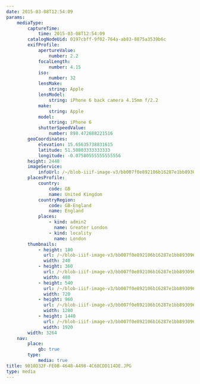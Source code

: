 ```yaml
---
date: 2015-03-08T12:54:09
params:
    mediaType:
        captureTime:
            time: 2015-03-08T12:54:09
        catalogNodeUid: 0197cbff-9f02-764a-ab83-8875a3539b6c
        exifProfile:
            apertureValue:
                number: 2.2
            focalLength:
                number: 4.15
            iso:
                number: 32
            lensMake:
                string: Apple
            lensModel:
                string: iPhone 6 back camera 4.15mm f/2.2
            make:
                string: Apple
            model:
                string: iPhone 6
            shutterSpeedValue:
                number: 898.472688221516
        geoCoordinates:
            elevation: 15.65635738831615
            latitude: 51.50803333333333
            longitude: -0.07580555555555556
        height: 2448
        imageService:
            infoUrl: /~/blob-iiif-image-v3/bb007f0e892106b16287e1bb893096fb05497fd4e3cfbd1f919ed2efc790ceef/info.json
        placesProfile:
            country:
                code: GB
                name: United Kingdom
            countryRegion:
                code: GB-England
                name: England
            places:
                - kind: admin2
                  name: Greater London
                - kind: locality
                  name: London
        thumbnails:
            - height: 180
              url: /~/blob-iiif-image-v3/bb007f0e892106b16287e1bb893096fb05497fd4e3cfbd1f919ed2efc790ceef/full/240%2C180/0/default.jpg
              width: 240
            - height: 360
              url: /~/blob-iiif-image-v3/bb007f0e892106b16287e1bb893096fb05497fd4e3cfbd1f919ed2efc790ceef/full/480%2C360/0/default.jpg
              width: 480
            - height: 540
              url: /~/blob-iiif-image-v3/bb007f0e892106b16287e1bb893096fb05497fd4e3cfbd1f919ed2efc790ceef/full/720%2C540/0/default.jpg
              width: 720
            - height: 960
              url: /~/blob-iiif-image-v3/bb007f0e892106b16287e1bb893096fb05497fd4e3cfbd1f919ed2efc790ceef/full/1280%2C960/0/default.jpg
              width: 1280
            - height: 1440
              url: /~/blob-iiif-image-v3/bb007f0e892106b16287e1bb893096fb05497fd4e3cfbd1f919ed2efc790ceef/full/1920%2C1440/0/default.jpg
              width: 1920
        width: 3264
    nav:
        place:
            gb: true
        type:
            media: true
title: 9010D32F-FE0B-4648-A498-4C68CDD114DE.JPG
type: media
---
```

